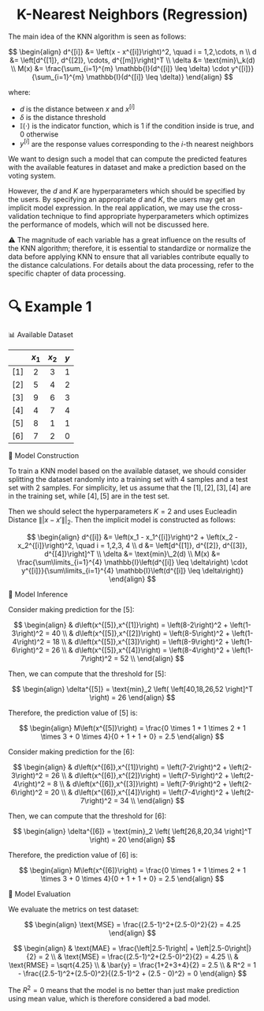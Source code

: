 <h1 align="center">K-Nearest Neighbors (Regression)</h1>

The main idea of the KNN algorithm is seen as follows:

$$
\begin{align}
d^{[i]} &= \left(x - x^{[i]}\right)^2, \quad i = 1,2,\cdots, n \\
d &= \left[d^{[1]}, d^{[2]}, \cdots, d^{[m]}\right]^T \\
\delta &= \text{min}\_k(d) \\
M(x) &= \frac{\sum_{i=1}^{m} \mathbb{I}(d^{[i]} \leq \delta) \cdot y^{[i]}}{\sum_{i=1}^{m} \mathbb{I}(d^{[i]} \leq \delta)}
\end{align}
$$

where:
- $d$ is the distance between $x$ and $x^{[i]}$
- $\delta$ is the distance threshold 
- $\mathbb{I}(\cdot)$ is the indicator function, which is 1 if the condition inside is true, and 0 otherwise
- $y^{[i]}$ are the response values corresponding to the $i$-th nearest neighbors

We want to design such a model that can compute the predicted features with the available features in dataset and make a prediction based on the voting system. 

However, the $d$ and $K$ are hyperparameters which should be specified by the users. By specifying an appropriate $d$ and $K$, the users may get an implicit model expression. In the real application, we may use the cross-validation technique to find appropriate hyperparameters which optimizes the performance of models, which will not be discussed here.

⚠️ The magnitude of each variable has a great influence on the results of the KNN algorithm; therefore, it is essential to standardize or normalize the data before applying KNN to ensure that all variables contribute equally to the distance calculations. For details about the data processing, refer to the specific chapter of data processing.

# 🔍 Example 1
📊 Available Dataset

<div align="center">

|     |   $x_1$   |   $x_2$   |   $y$   |
|-----|:---------:|:---------:|:-------:|
| [1] |     2     |     3     |    1    |
| [2] |     5     |     4     |    2    |
| [3] |     9     |     6     |    3    |
| [4] |     4     |     7     |    4    |
| [5] |     8     |     1     |    1    |
| [6] |     7     |     2     |    0    |

</div>


🔑 Model Construction

To train a KNN model based on the available dataset, we should consider splitting the dataset randomly into a training set with 4 samples and a test set with 2 samples. For simplicity, let us assume that the $[1],[2],[3],[4]$ are in the training set, while $[4],[5]$ are in the test set.

Then we should select the hyperparameters $K = 2$ and uses Eucleadin Distance $\||x - x'\||_2$. Then the implicit model is constructed as follows:

$$
\begin{align}
d^{[i]} &= \left(x_1 - x_1^{[i]}\right)^2 +  \left(x_2 - x_2^{[i]}\right)^2, \quad i = 1,2,3, 4 \\
d &= \left[d^{[1]}, d^{[2]}, d^{[3]}, d^{[4]}\right]^T \\
\delta &= \text{min}\_2(d) \\
M(x) &= \frac{\sum\limits_{i=1}^{4} \mathbb{I}\left(d^{[i]} \leq \delta\right) \cdot y^{[i]}}{\sum\limits_{i=1}^{4} \mathbb{I}\left(d^{[i]} \leq \delta\right)}
\end{align}
$$

🔮 Model Inference

Consider making prediction for the $[5]$: 

$$
\begin{align}
& d\left(x^{[5]},x^{[1]}\right) = \left(8-2\right)^2 + \left(1-3\right)^2 = 40 \\
& d\left(x^{[5]},x^{[2]}\right) = \left(8-5\right)^2 + \left(1-4\right)^2 = 18 \\
& d\left(x^{[5]},x^{[3]}\right) = \left(8-9\right)^2 + \left(1-6\right)^2 = 26 \\
& d\left(x^{[5]},x^{[4]}\right) = \left(8-4\right)^2 + \left(1-7\right)^2 = 52 \\
\end{align}
$$

Then, we can compute that the threshold for [5]: 

$$
\begin{align}
\delta^{[5]} = \text{min}_2 \left( \left[40,18,26,52 \right]^T \right) = 26 
\end{align}
$$

Therefore, the prediction value of [5] is:

$$
\begin{align}
M\left(x^{[5]}\right) = \frac{0 \times 1 + 1 \times 2 + 1 \times 3 + 0 \times 4}{0 + 1 + 1 + 0} = 2.5
\end{align}
$$


Consider making prediction for the $[6]$: 

$$
\begin{align}
& d\left(x^{[6]},x^{[1]}\right) = \left(7-2\right)^2 + \left(2-3\right)^2 = 26 \\
& d\left(x^{[6]},x^{[2]}\right) = \left(7-5\right)^2 + \left(2-4\right)^2 = 8 \\
& d\left(x^{[6]},x^{[3]}\right) = \left(7-9\right)^2 + \left(2-6\right)^2 = 20 \\
& d\left(x^{[6]},x^{[4]}\right) = \left(7-4\right)^2 + \left(2-7\right)^2 = 34 \\
\end{align}
$$

Then, we can compute that the threshold for [6]: 

$$
\begin{align}
\delta^{[6]} = \text{min}_2 \left( \left[26,8,20,34 \right]^T \right) = 20 
\end{align}
$$

Therefore, the prediction value of [6] is:

$$
\begin{align}
M\left(x^{[6]}\right) = \frac{0 \times 1 + 1 \times 2 + 1 \times 3 + 0 \times 4}{0 + 1 + 1 + 0} = 2.5
\end{align}
$$

🧮 Model Evaluation

We evaluate the metrics on test dataset:

$$
\begin{align}
\text{MSE} = \frac{(2.5-1)^2+(2.5-0)^2}{2} = 4.25
\end{align}
$$

$$
\begin{align}
& \text{MAE} = \frac{\left|2.5-1\right| + \left|2.5-0\right|}{2} = 2 \\
& \text{MSE} = \frac{(2.5-1)^2+(2.5-0)^2}{2} = 4.25 \\
& \text{RMSE} = \sqrt{4.25} \\
& \bar{y} = \frac{1+2+3+4}{2} = 2.5 \\
& R^2 = 1 - \frac{(2.5-1)^2+(2.5-0)^2}{(2.5-1)^2 + (2.5 - 0)^2} = 0
\end{align}
$$

The $R^2 = 0$ means that the model is no better than just make prediction using mean value, which is therefore considered a bad model.
